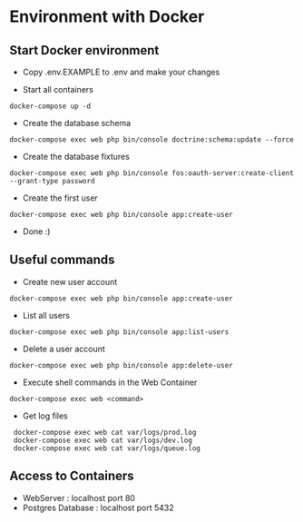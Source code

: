 # Environment with Docker

## Start Docker environment

- Copy .env.EXAMPLE to .env and make your changes

- Start all containers
```
docker-compose up -d
```
- Create the database schema
```
docker-compose exec web php bin/console doctrine:schema:update --force
```
- Create the database fixtures
```
docker-compose exec web php bin/console fos:oauth-server:create-client --grant-type password
```
- Create the first user
```
docker-compose exec web php bin/console app:create-user
```
- Done :)

## Useful commands 

- Create new user account 
```
docker-compose exec web php bin/console app:create-user
```
- List all users 
```
docker-compose exec web php bin/console app:list-users
```
- Delete a user account 
```
docker-compose exec web php bin/console app:delete-user
```

- Execute shell commands in the Web Container
```
docker-compose exec web <command>
```

- Get log files
```
 docker-compose exec web cat var/logs/prod.log
 docker-compose exec web cat var/logs/dev.log
 docker-compose exec web cat var/logs/queue.log
```
## Access to Containers
- WebServer : localhost port 80
- Postgres Database : localhost port 5432